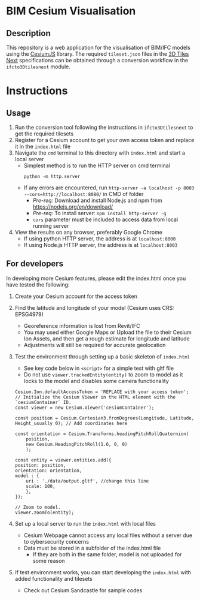 # BIM Cesium Visualisation

## Description
This repository is a web application for the visualisation of BIM/IFC models using the [CesiumJS](https://github.com/CesiumGS/cesium) library. The required `tileset.json` files in the [3D Tiles Next](https://github.com/CesiumGS/3d-tiles/tree/main/next) specifications can be obtained through a conversion workflow in the `ifcto3Dtilesnext` module. 

# Instructions
## Usage
1. Run the conversion tool following the instructions in `ifcto3Dtilesnext` to get the required tilesets
2. Register for a Cesium account to get your own access token and replace it in the `index.html` file
3. Navigate the `cmd` terminal to this directory with `index.html` and start a local server
    - Simplest method is to run the HTTP server on cmd terminal
        ```
        python -m http.server
        ```
    - If any errors are encountered, run `http-server -a localhost -p 8003 --cors=http://localhost:8080/` in CMD of folder
        - *Pre-req:* Download and install Node.js and npm from https://nodejs.org/en/download/
        - *Pre-req:* To install server: `npm install http-server -g`
        - `cors` parameter must be included to access data from local running server
4. View the results on any browser, preferably Google Chrome
    - If using python HTTP server, the address is at `localhost:8000`
    - If using Node.js HTTP server, the address is at `localhost:8003`

## For developers
In developing more Cesium features, please edit the index.html once you have tested the following:
1. Create your Cesium account for the access token
2. Find the latitude and longitude of your model (Cesium uses CRS: EPSG4979)
    - Georeference information is lost from Revit/IFC
    - You may used either Google Maps or Upload the file to their Cesium Ion Assets, and then get a rough estimate for longitude and latitude
    - Adjustments will still be required for accurate geolocation
3. Test the environment through setting up a basic skeleton of `index.html`
    - See key code below in `<script>` for a simple test with gltf file
    - Do not use `viewer.trackedEntity(entity)` to zoom to model as it locks to the model and disables some camera functionality 

    ```
    Cesium.Ion.defaultAccessToken = 'REPLACE with your access token';
    // Initialize the Cesium Viewer in the HTML element with the `cesiumContainer` ID.
    const viewer = new Cesium.Viewer('cesiumContainer'); 

    const position = Cesium.Cartesian3.fromDegrees(Longitude, Latitude, Height_usually 0); // Add coordinates here

    const orientation = Cesium.Transforms.headingPitchRollQuaternion(
        position,
        new Cesium.HeadingPitchRoll(1.6, 0, 0)
        );

    const entity = viewer.entities.add({
    position: position,
    orientation: orientation,
    model : {				
        uri : './data/output.gltf', //change this line
        scale: 100,
        },
    });

    // Zoom to model.
    viewer.zoomTo(entity);
    ```
4. Set up a local server to run the `index.html` with local files
    - Cesium Webpage cannot access any local files without a server due to cybersecurity concerns
    - Data must be stored in a subfolder of the index.html file
        - If they are both in the same folder, model is not uploaded for some reason
5. If test environment works, you can start developing the `index.html` with added functionality and tilesets
    - Check out Cesium Sandcastle for sample codes
